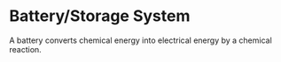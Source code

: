 # Battery/Storage System

A battery converts chemical energy into electrical energy by a chemical reaction.